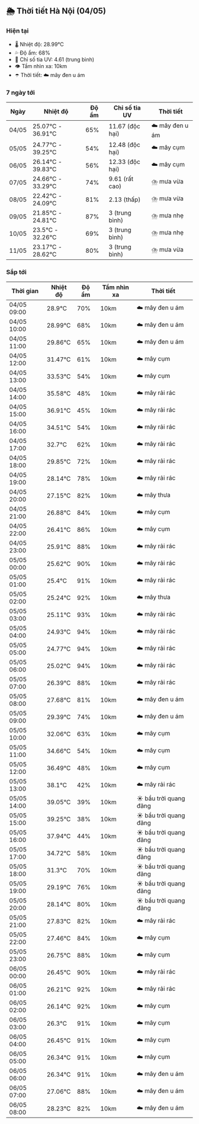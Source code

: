 ## 🌦️ Thời tiết Hà Nội (04/05)

### Hiện tại

- 🌡️ Nhiệt độ: 28.99℃
- 💦 Độ ẩm: 68%
- 🌟 Chỉ số tia UV: 4.61 (trung bình)
- 👁️ Tầm nhìn xa: 10km
- ☂️ Thời tiết: ☁️ mây đen u ám

### 7 ngày tới

| Ngày | Nhiệt độ | Độ ẩm | Chỉ số tia UV | Thời tiết |
| --- | --- | --- | --- | --- |
| 04/05 | 25.07℃ - 36.91℃ | 65% | 11.67 (độc hại) | ☁️ mây đen u ám |
| 05/05 | 24.77℃ - 39.25℃ | 54% | 12.48 (độc hại) | ☁️ mây cụm |
| 06/05 | 26.14℃ - 39.83℃ | 56% | 12.33 (độc hại) | ☁️ mây cụm |
| 07/05 | 24.66℃ - 33.29℃ | 74% | 9.61 (rất cao) | ⛈️ mưa vừa |
| 08/05 | 22.42℃ - 24.09℃ | 81% | 2.13 (thấp) | ⛈️ mưa vừa |
| 09/05 | 21.85℃ - 24.81℃ | 87% | 3 (trung bình) | ⛈️ mưa nhẹ |
| 10/05 | 23.5℃ - 32.26℃ | 69% | 3 (trung bình) | ⛈️ mưa nhẹ |
| 11/05 | 23.17℃ - 28.62℃ | 80% | 3 (trung bình) | ⛈️ mưa vừa |

### Sắp tới

| Thời gian | Nhiệt độ | Độ ẩm | Tầm nhìn xa | Thời tiết |
| --- | --- | --- | --- | --- |
| 04/05 09:00 | 28.9℃ | 70% | 10km | ☁️ mây đen u ám |
| 04/05 10:00 | 28.99℃ | 68% | 10km | ☁️ mây đen u ám |
| 04/05 11:00 | 29.86℃ | 65% | 10km | ☁️ mây đen u ám |
| 04/05 12:00 | 31.47℃ | 61% | 10km | ☁️ mây cụm |
| 04/05 13:00 | 33.53℃ | 54% | 10km | ☁️ mây cụm |
| 04/05 14:00 | 35.58℃ | 48% | 10km | ☁️ mây rải rác |
| 04/05 15:00 | 36.91℃ | 45% | 10km | ☁️ mây rải rác |
| 04/05 16:00 | 34.51℃ | 54% | 10km | ☁️ mây rải rác |
| 04/05 17:00 | 32.7℃ | 62% | 10km | ☁️ mây rải rác |
| 04/05 18:00 | 29.85℃ | 72% | 10km | ☁️ mây rải rác |
| 04/05 19:00 | 28.14℃ | 78% | 10km | ☁️ mây rải rác |
| 04/05 20:00 | 27.15℃ | 82% | 10km | ☁️ mây thưa |
| 04/05 21:00 | 26.88℃ | 84% | 10km | ☁️ mây cụm |
| 04/05 22:00 | 26.41℃ | 86% | 10km | ☁️ mây cụm |
| 04/05 23:00 | 25.91℃ | 88% | 10km | ☁️ mây rải rác |
| 05/05 00:00 | 25.62℃ | 90% | 10km | ☁️ mây rải rác |
| 05/05 01:00 | 25.4℃ | 91% | 10km | ☁️ mây rải rác |
| 05/05 02:00 | 25.24℃ | 92% | 10km | ☁️ mây thưa |
| 05/05 03:00 | 25.11℃ | 93% | 10km | ☁️ mây rải rác |
| 05/05 04:00 | 24.93℃ | 94% | 10km | ☁️ mây rải rác |
| 05/05 05:00 | 24.77℃ | 94% | 10km | ☁️ mây rải rác |
| 05/05 06:00 | 25.02℃ | 94% | 10km | ☁️ mây rải rác |
| 05/05 07:00 | 26.39℃ | 88% | 10km | ☁️ mây rải rác |
| 05/05 08:00 | 27.68℃ | 81% | 10km | ☁️ mây đen u ám |
| 05/05 09:00 | 29.39℃ | 74% | 10km | ☁️ mây đen u ám |
| 05/05 10:00 | 32.06℃ | 63% | 10km | ☁️ mây cụm |
| 05/05 11:00 | 34.66℃ | 54% | 10km | ☁️ mây cụm |
| 05/05 12:00 | 36.49℃ | 48% | 10km | ☁️ mây cụm |
| 05/05 13:00 | 38.1℃ | 42% | 10km | ☁️ mây rải rác |
| 05/05 14:00 | 39.05℃ | 39% | 10km | ☀️ bầu trời quang đãng |
| 05/05 15:00 | 39.25℃ | 38% | 10km | ☀️ bầu trời quang đãng |
| 05/05 16:00 | 37.94℃ | 44% | 10km | ☀️ bầu trời quang đãng |
| 05/05 17:00 | 34.72℃ | 58% | 10km | ☀️ bầu trời quang đãng |
| 05/05 18:00 | 31.3℃ | 70% | 10km | ☀️ bầu trời quang đãng |
| 05/05 19:00 | 29.19℃ | 76% | 10km | ☀️ bầu trời quang đãng |
| 05/05 20:00 | 28.14℃ | 80% | 10km | ☀️ bầu trời quang đãng |
| 05/05 21:00 | 27.83℃ | 82% | 10km | ☁️ mây rải rác |
| 05/05 22:00 | 27.46℃ | 84% | 10km | ☁️ mây cụm |
| 05/05 23:00 | 26.75℃ | 88% | 10km | ☁️ mây cụm |
| 06/05 00:00 | 26.45℃ | 90% | 10km | ☁️ mây rải rác |
| 06/05 01:00 | 26.21℃ | 92% | 10km | ☁️ mây rải rác |
| 06/05 02:00 | 26.14℃ | 92% | 10km | ☁️ mây cụm |
| 06/05 03:00 | 26.3℃ | 91% | 10km | ☁️ mây cụm |
| 06/05 04:00 | 26.45℃ | 91% | 10km | ☁️ mây cụm |
| 06/05 05:00 | 26.34℃ | 91% | 10km | ☁️ mây cụm |
| 06/05 06:00 | 26.34℃ | 91% | 10km | ☁️ mây đen u ám |
| 06/05 07:00 | 27.06℃ | 88% | 10km | ☁️ mây đen u ám |
| 06/05 08:00 | 28.23℃ | 82% | 10km | ☁️ mây đen u ám |
